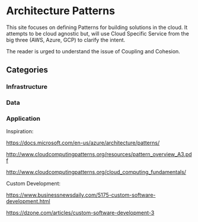# Architecture Patterns

This site focuses on defining Patterns for building solutions in the cloud.  It attempts to be cloud agnostic but, will use Cloud Specific Service from the big three (AWS, Azure, GCP) to clarify the intent.

The reader is urged to understand the issue of Coupling and Cohesion.

## Categories

### Infrastructure

### Data

### Application


Inspiration:

https://docs.microsoft.com/en-us/azure/architecture/patterns/

http://www.cloudcomputingpatterns.org/resources/pattern_overview_A3.pdf

http://www.cloudcomputingpatterns.org/cloud_computing_fundamentals/


Custom Development:

https://www.businessnewsdaily.com/5175-custom-software-development.html

https://dzone.com/articles/custom-software-development-3


